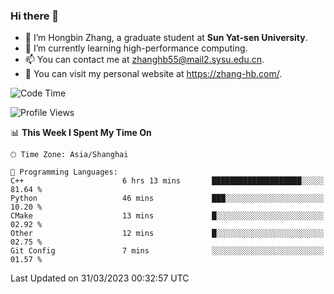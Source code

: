 ### Hi there 👋

- 🔭 I’m Hongbin Zhang, a graduate student at **Sun Yat-sen University**.
- 🌱 I’m currently learning high-performance computing.
- 📫 You can contact me at zhanghb55@mail2.sysu.edu.cn.
- 👀 You can visit my personal website at https://zhang-hb.com/.

<!--START_SECTION:waka-->
![Code Time](http://img.shields.io/badge/Code%20Time-120%20hrs%2023%20mins-blue)

![Profile Views](http://img.shields.io/badge/Profile%20Views-10-blue)

📊 **This Week I Spent My Time On** 

```text
🕑︎ Time Zone: Asia/Shanghai

💬 Programming Languages: 
C++                      6 hrs 13 mins       ████████████████████░░░░░   81.64 % 
Python                   46 mins             ███░░░░░░░░░░░░░░░░░░░░░░   10.20 % 
CMake                    13 mins             █░░░░░░░░░░░░░░░░░░░░░░░░   02.92 % 
Other                    12 mins             █░░░░░░░░░░░░░░░░░░░░░░░░   02.75 % 
Git Config               7 mins              ░░░░░░░░░░░░░░░░░░░░░░░░░   01.57 % 
```


 Last Updated on 31/03/2023 00:32:57 UTC
<!--END_SECTION:waka-->